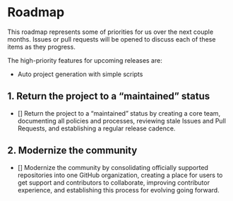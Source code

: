 # Roadmap

This roadmap represents some of priorities for us over the next couple months. Issues or pull requests will be opened to discuss each of these items as they progress.

The high-priority features for upcoming releases are:
- Auto project generation with simple scripts

## 1. Return the project to a “maintained” status

- [] Return the project to a “maintained” status by creating a core team, documenting all policies and processes, reviewing stale Issues and Pull Requests, and establishing a regular release cadence.

## 2. Modernize the community

- [] Modernize the community by consolidating officially supported repositories into one GitHub organization, creating a place for users to get support and contributors to collaborate, improving contributor experience, and establishing this process for evolving going forward.